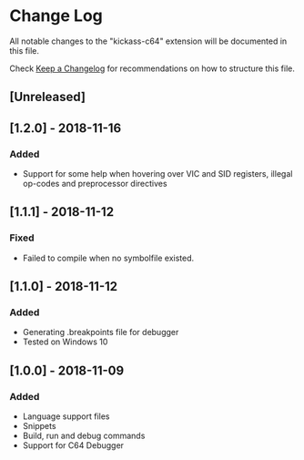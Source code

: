 # Change Log

All notable changes to the "kickass-c64" extension will be documented in this file.

Check [Keep a Changelog](http://keepachangelog.com/) for recommendations on how to structure this file.

## [Unreleased]

## [1.2.0] - 2018-11-16

### Added

- Support for some help when hovering over VIC and SID registers, illegal op-codes and preprocessor directives

## [1.1.1] - 2018-11-12

### Fixed

- Failed to compile when no symbolfile existed.

## [1.1.0] - 2018-11-12

### Added

- Generating .breakpoints file for debugger
- Tested on Windows 10

## [1.0.0] - 2018-11-09

### Added

- Language support files
- Snippets
- Build, run and debug commands
- Support for C64 Debugger
